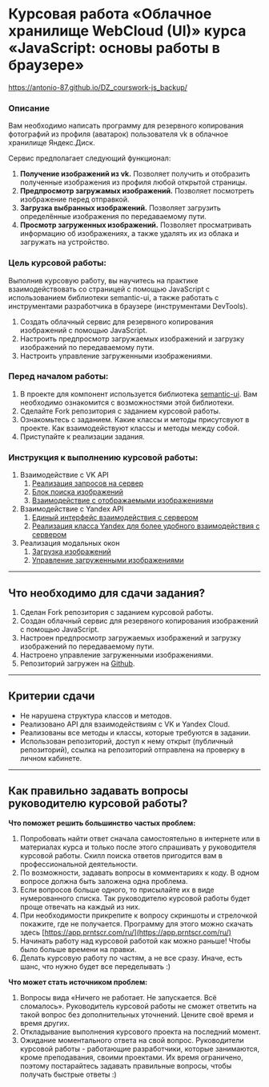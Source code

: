 # Курсовая работа «Облачное хранилище WebCloud (UI)» курса «JavaScript: основы работы в браузере»

https://antonio-87.github.io/DZ_courswork-js_backup/

### Описание

Вам необходимо написать программу для резервного копирования фотографий из профиля (аватарок) пользователя vk в облачное хранилище Яндекс.Диск.

Сервис предполагает следующий функционал:

1. **Получение изображений из vk.** Позволяет получить и отобразить полученные изображения из профиля любой открытой страницы.
2. **Предпросмотр загружамых изображений.** Позволяет посмотреть изображение перед отправкой.
3. **Загрузка выбранных изображений.** Позволяет загрузить определённые изображения по передаваемому пути.
4. **Просмотр загруженных изображений.** Позволяет просматривать информацию об изображениях, а также удалять их из облака и загружать на устройство.

### Цель курсовой работы:

Выполнив курсовую работу, вы научитесь на практике взаимодействовать со страницей с помощью JavaScript с использованием библиотеки semantic-ui, а также работать с инструментами разработчика в браузере (инструментами DevTools).

1. Создать облачный сервис для резервного копирования изображений с помощью JavaScript.
2. Настроить предпросмотр загружаемых изображений и загрузку изображений по передаваемому пути.
3. Настроить управление загруженными изображениями.

### Перед началом работы:

1. В проекте для компонент используется библиотека [semantic-ui](https://semantic-ui.com/). Вам необходимо ознакомится с возможностями этой библиотеки.
2. Сделайте Fork репозитория с заданием курсовой работы.
3. Ознакомьтесь с заданием. Какие классы и методы присутсвуют в проекте. Как взаимодействуют классы и методы между собой.
4. Приступайте к реализации задания.

### Инструкция к выполнению курсовой работы:

1. Взаимодействие с VK API
   1. [Реализация запросов на сервер](./md/vk_api.md)
   2. [Блок поиска изображений](./md/search_block.md)
   3. [Взаимодействие с отображаемыми изображениями](./md/image_viewer.md)
2. Взаимодействие с Yandex API
   1. [Единый интерфейс взаимодействия с сервером](./md/createRequest.md)
   2. [Реализация класса Yandex для более удобного взаимодействия с сервером](./md/yandex_api.md)
3. Реализация модальных окон
   1. [Загрузка изображений](./md/upload_images.md)
   2. [Управление загруженными изображениями](./md/control_uploaded_images.md)

---

## Что необходимо для сдачи задания?

1. Сделан Fork репозитория с заданием курсовой работы.
1. Создан облачный сервис для резервного копирования изображений с помощью JavaScript.
1. Настроен предпросмотр загружаемых изображений и загрузку изображений по передаваемому пути.
1. Настроено управление загруженными изображениями.
1. Репозиторий загружен на [Github](https://github.com/).

---

## Критерии сдачи

- Не нарушена структура классов и методов.
- Реализовано API для взаимодействиям с VK и Yandex Cloud.
- Реализованы все методы и классы, которые требуются в задании.
- Использован репозиторий, доступ к нему открыт (публичный репозиторий), ссылка на репозиторий отправлена на проверку в личном кабинете.

---

## Как правильно задавать вопросы руководителю курсовой работы?

**Что поможет решить большинство частых проблем:**

1. Попробовать найти ответ сначала самостоятельно в интернете или в материалах курса и только после этого спрашивать у руководителя курсовой работы. Скилл поиска ответов пригодится вам в профессиональной деятельности.
1. По возможности, задавать вопросы в комментариях к коду. В одном вопросе должна быть заложена одна проблема.
1. Если вопросов больше одного, то присылайте их в виде нумерованного списка. Так руководителю курсовой работы будет проще отвечать на каждый из них.
1. При необходимости прикрепите к вопросу скриншоты и стрелочкой покажите, где не получается. Программу для этого можно скачать здесь [https://app.prntscr.com/ru/](https://app.prntscr.com/ru/)
1. Начинать работу над курсовой работой как можно раньше! Чтобы было больше времени на правки.
1. Делать курсовую работу по частям, а не все сразу. Иначе, есть шанс, что нужно будет все переделывать :)

**Что может стать источником проблем:**

1. Вопросы вида «Ничего не работает. Не запускается. Всё сломалось». Руководитель курсовой работы не сможет ответить на такой вопрос без дополнительных уточнений. Цените своё время и время других.
1. Откладывание выполнения курсового проекта на последний момент.
1. Ожидание моментального ответа на свой вопрос. Руководители курсовой работы - работающие разработчики, которые занимаются, кроме преподавания, своими проектами. Их время ограничено, поэтому постарайтесь задавать правильные вопросы, чтобы получать быстрые ответы :)
